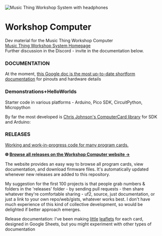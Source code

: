 ![Music Thing Workshop System with headphones](https://www.musicthing.co.uk/images/900-workshopsystem-full-straight-headphones-colour-2.jpg)

# Workshop Computer  

Dev material for the Music Thing Workshop Computer  
[Music Thing Workshop System Homepage](https://www.musicthing.co.uk/workshopsystem/)  
Further discussion in the Discord - invite in the documentation below.   

### DOCUMENTATION 

At the moment, [this Google doc is the most up-to-date shortform documentation](https://docs.google.com/document/d/1NsRewxAu9X8dQMUTdN0eeJeRCr0HmU0pUjpKB4gM-xo/edit?usp=sharing) for pinouts and hardware details


### Demonstrations+HelloWorlds

Starter code in various platforms - Arduino, Pico SDK, CircuitPython, Micropython

By far the most developed is [Chris Johnson's ComputerCard library](https://github.com/TomWhitwell/Workshop_Computer/tree/main/Demonstrations%2BHelloWorlds/PicoSDK/ComputerCard) for SDK and Arduino: 

### RELEASES 

[Working and work-in-progress code for many program cards.](https://github.com/TomWhitwell/Workshop_Computer/tree/main/releases) 

**🌐 [Browse all releases on the Workshop Computer website →](https://tomwhitwell.github.io/Workshop_Computer/)**

The website provides an easy way to browse all program cards, view documentation, and download firmware files. It's automatically updated whenever new releases are added to this repository.

My suggestion for the first 100 projects is that people grab numbers & folders in the 'releases' folder - by sending pull requests - then share whatever they're comfortable sharing - uf2, source, just documentation, or just a link to your own repo/web/gists, whatever works best. I don't have much experience of this kind of collective development, so would be delighted if better approach emerges.  

Release documentation: I've been making [little](https://docs.google.com/presentation/d/19z0S9cpGnyhb7lVmBPHYjTZLpEB-Xg-v9zzfXCjCjOQ/copy) [leaflets](https://docs.google.com/presentation/d/10R8onfP5JAq9MpOgVSa4sAhxg-WTx7_0-Q1fY0MUDho/copy) for each card, designed in Google Sheets, but you might experiment with other types of documentation   


